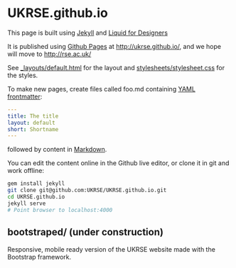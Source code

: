 UKRSE.github.io
===============

This page is built using [Jekyll](http://jekyllrb.com/) and [Liquid for Designers](https://github.com/Shopify/liquid/wiki/Liquid-for-Designers)

It is published using [Github Pages](http://pages.github.com/) at http://ukrse.github.io/, and we hope will move to
http://rse.ac.uk/

See [_layouts/default.html](_layouts/default.html) for the layout and [stylesheets/stylesheet.css](stylesheets/stylesheet.css) for the styles.

To make new pages, create files called foo.md containing [YAML frontmatter](http://jekyllrb.com/docs/frontmatter/):

``` yaml
---
title: The title
layout: default
short: Shortname
---
```

followed by content in [Markdown](https://daringfireball.net/projects/markdown/).

You can edit the content online in the Github live editor, or clone it in git and work offline:

``` bash
gem install jekyll
git clone git@github.com:UKRSE/UKRSE.github.io.git
cd UKRSE.github.io
jekyll serve
# Point browser to localhost:4000
```

## bootstraped/ (under construction)

Responsive, mobile ready version of the UKRSE website made with the Bootstrap framework.

